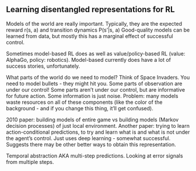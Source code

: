 ## Learning disentangled representations for RL

Models of the world are really important. Typically, they are the expected reward r(s, a) and transition dynamics P(s’|s, a)
Good-quality models can be learned from data, but mostly this has a marginal effect of successful control.

Sometimes model-based RL does as well as value/policy-based RL (value: AlphaGo, policy: robotics). Model-based currently does have a lot of success stories, unfortunately.

What parts of the world do we need to model? Think of Space Invaders. You need to model bullets - they might hit you.
Some parts of observation are under our control!
Some parts aren’t under our control, but are informative for future action.
Some information is just noise.
Problem: many models waste resources on all of these components (like the color of the background - and if you change this thing, it’ll get confused).

2010 paper: building models of entire game vs building models (Markov decision processes) of just local environment.
Another paper: trying to learn action-conditional predictions, to try and learn what is and what is not under the agent’s control. Just uses deep learning - somewhat successful. Suggests there may be other better ways to obtain this representation.

Temporal abstraction AKA multi-step predictions.
Looking at error signals from multiple steps. 
